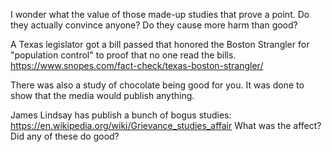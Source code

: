 



I wonder what the value of those made-up studies that prove a point. Do they actually convince anyone? Do they cause more harm than good?

A Texas legislator  got a bill passed that honored the Boston Strangler for "population control" to proof that no one read the bills. https://www.snopes.com/fact-check/texas-boston-strangler/

There was  also a study of chocolate being  good for you. It was  done  to show that  the media  would publish anything.

James Lindsay has publish  a  bunch  of bogus studies: https://en.wikipedia.org/wiki/Grievance_studies_affair
What was  the  affect? Did any of these do  good?


